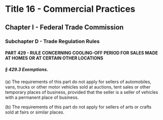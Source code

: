 
# Title 16 - Commercial Practices
## Chapter I - Federal Trade Commission
### Subchapter D - Trade Regulation Rules
#### PART 429 - RULE CONCERNING COOLING-OFF PERIOD FOR SALES MADE AT HOMES OR AT CERTAIN OTHER LOCATIONS
##### § 429.3 Exemptions.

(a) The requirements of this part do not apply for sellers of automobiles, vans, trucks or other motor vehicles sold at auctions, tent sales or other temporary places of business, provided that the seller is a seller of vehicles with a permanent place of business.

(b) The requirements of this part do not apply for sellers of arts or crafts sold at fairs or similar places.
